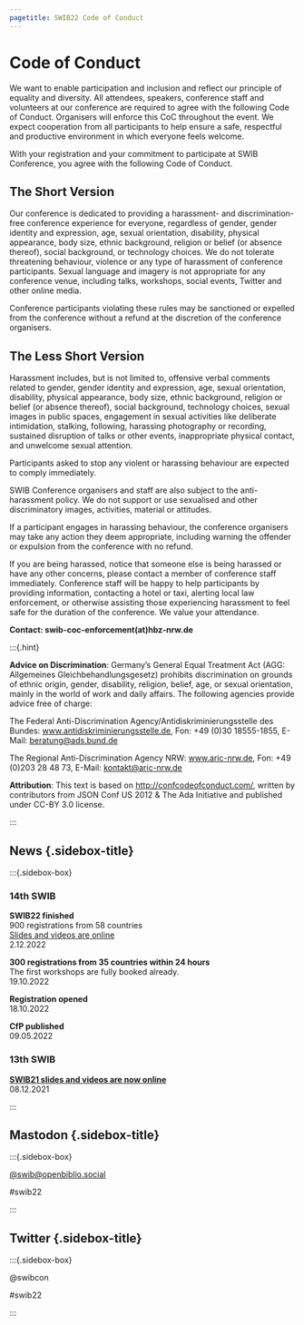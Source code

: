 ```yaml
---
pagetitle: SWIB22 Code of Conduct
---
```


<div id="main">

# Code of Conduct

We want to enable participation and inclusion and reflect our principle of
equality and diversity. All attendees, speakers, conference staff and
volunteers at our conference are required to agree with the following Code of
Conduct. Organisers will enforce this CoC throughout the event. We expect
cooperation from all participants to help ensure a safe, respectful and
productive environment in which everyone feels welcome.

With your registration and your commitment to participate at SWIB Conference,
you agree with the following Code of Conduct.

## The Short Version

Our conference is dedicated to providing a harassment- and discrimination-free
conference experience for everyone, regardless of gender, gender identity and
expression, age, sexual orientation, disability, physical appearance, body
size, ethnic background, religion or belief (or absence thereof), social
background, or technology choices. We do not tolerate threatening behaviour,
violence or any type of harassment of conference participants. Sexual language
and imagery is not appropriate for any conference venue, including talks,
workshops, social events, Twitter and other online media.

Conference participants violating these rules may be sanctioned or expelled
from the conference without a refund at the discretion of the conference
organisers.

## The Less Short Version

Harassment includes, but is not limited to, offensive verbal comments related
to gender, gender identity and expression, age, sexual orientation, disability,
physical appearance, body size, ethnic background, religion or belief (or
absence thereof), social background, technology choices, sexual images in
public spaces, engagement in sexual activities like deliberate intimidation,
stalking, following, harassing photography or recording, sustained disruption
of talks or other events, inappropriate physical contact, and unwelcome sexual
attention.

Participants asked to stop any violent or harassing behaviour are expected to
comply immediately.

SWIB Conference organisers and staff are also subject to the anti-harassment
policy. We do not support or use sexualised and other discriminatory images,
activities, material or attitudes.

If a participant engages in harassing behaviour, the conference organisers may
take any action they deem appropriate, including warning the offender or
expulsion from the conference with no refund.

If you are being harassed, notice that someone else is being harassed or have
any other concerns, please contact a member of conference staff immediately.
Conference staff will be happy to help participants by providing information,
contacting a hotel or taxi, alerting local law enforcement, or otherwise
assisting those experiencing harassment to feel safe for the duration of the
conference. We value your attendance.


**Contact: swib-coc-enforcement(at)hbz-nrw.de**

:::{.hint}

**Advice on Discrimination**: Germany’s General Equal Treatment Act (AGG: Allgemeines Gleichbehandlungsgesetz) prohibits discrimination on grounds of ethnic origin, gender, disability, religion, belief, age, or sexual orientation, mainly in the world of work and daily affairs. The following agencies provide advice free of charge:

The Federal Anti-Discrimination Agency/Antidiskriminierungsstelle des Bundes: www.antidiskriminierungsstelle.de, Fon: +49 (0)30 18555-1855, E-Mail: beratung@ads.bund.de

The Regional Anti-Discrimination Agency NRW: www.aric-nrw.de, Fon: +49 (0)203 28 48 73, E-Mail: kontakt@aric-nrw.de

**Attribution**: This text is based on http://confcodeofconduct.com/, written by contributors from JSON Conf US 2012 & The Ada Initiative and published under CC-BY 3.0 license.

:::

</div>

<div id="sidebar">

## News {.sidebox-title}

:::{.sidebox-box}

### 14th SWIB

**SWIB22 finished**\
900 registrations from 58 countries\
[Slides and videos are online](../swib22/programme.html)\
2.12.2022

**300 registrations from 35 countries within 24 hours**\
The first workshops are fully booked already.\
19.10.2022

**Registration opened**\
18.10.2022

**CfP published**\
09.05.2022

### 13th SWIB

**[SWIB21 slides and videos are now online](../swib21/programme.html)**\
08.12.2021



:::


## Mastodon {.sidebox-title}

:::{.sidebox-box}

[\@swib@openbiblio.social](https://openbiblio.social/@swib)

#swib22

:::

## Twitter {.sidebox-title}

:::{.sidebox-box}

@swibcon

#swib22

:::

</div>



